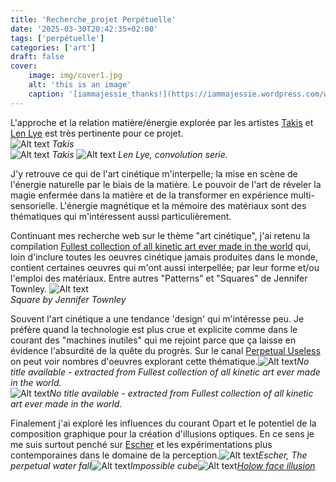 ```yaml
---
title: 'Recherche_projet Perpétuelle'
date: '2025-03-30T20:42:35+02:00'
tags: ['perpétuelle']
categories: ['art']
draft: false
cover:
    image: img/cover1.jpg
    alt: 'this is an image'
    caption: '[iammajessie_thanks!](https://iammajessie.wordpress.com/wp-content/uploads/2013/01/a113.jpg)'
---
```

L'approche et la relation matière/énergie explorée par les artistes [Takis](https://www.wikiart.org/en/takis) et [Len Lye](https://www.lenlyefoundation.com/) est très pertinente pour ce projet.    
![Alt text](/img/takis1.jpg) *Takis*  
![Alt text](/img/takis2.jpg) *Takis* 
![Alt text](/img/LenLye1.jpg) *Len Lye, convolution serie.* 

J'y retrouve ce qui de l'art cinétique m'interpelle; la mise en scène de l'énergie naturelle par le biais de la matière. Le pouvoir de l'art de réveler la magie enfermée dans la matière et de la transformer en expérience multi-sensorielle. L'énergie magnétique et la mémoire des matériaux sont des thématiques qui m'intéressent aussi particulièrement. 

Continuant mes recherche web sur le thème "art cinétique", j'ai retenu la compilation [Fullest collection of all kinetic art ever made in the world](https://www.youtube.com/watch?v=wVZnULlW0tg) qui, loin d'inclure toutes les oeuvres cinétique jamais produites dans le monde, contient certaines oeuvres qui m'ont aussi interpellée; par leur forme et/ou l'emploi des matériaux. Entre autres "Patterns" et "Squares" de Jennifer Townley. 
![Alt text](/img/square.jpg)  
*Square by Jennifer Townley*

Souvent l'art cinétique a une tendance 'design' qui m'intéresse peu. Je préfère quand la technologie est plus crue et explicite comme dans le courant des "machines inutiles" qui me rejoint parce que ça laisse en évidence l'absurdité de la quête du progrès. Sur le canal [Perpetual Useless](https://www.youtube.com/@PerpetualUseless) on peut voir nombres d'oeuvres explorant cette thématique.![Alt text](/img/lift.jpg)*No title available - extracted from Fullest collection of all kinetic art ever made in the world.*  
![Alt text](/img/anonymous1.jpg)*No title available - extracted from Fullest collection of all kinetic art ever made in the world.*  

Finalement j'ai exploré les influences du courant Opart et le potentiel de la composition graphique pour la création d'illusions optiques. En ce sens je me suis surtout penché sur [Escher](https://en.wikipedia.org/wiki/M._C._Escher) et les expérimentations plus contemporaines dans le domaine de la perception.![Alt text](/img/escher1.jpg)*Escher, The perpetual water fall*![Alt text](/img/imposiblecube.jpg)*Impossible cube*![Alt text](/img/hollowface.jpg)*[Holow face illusion](https://www.youtube.com/watch?v=sKa0eaKsdA0&t=1s)*


